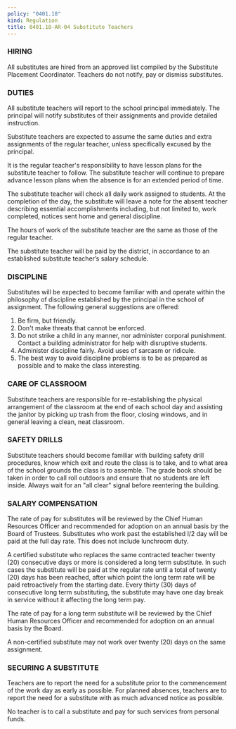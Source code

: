 ```yaml
---
policy: "0401.18"
kind: Regulation
title: 0401.18-AR-04 Substitute Teachers
---
```


### HIRING
All substitutes are hired from an approved list compiled by the Substitute Placement Coordinator.  Teachers do not notify, pay or dismiss substitutes.

### DUTIES
All substitute teachers will report to the school principal immediately. The principal will notify substitutes of their assignments and provide detailed instruction.
  
Substitute teachers are expected to assume the same duties and extra assignments of the regular teacher, unless specifically excused by the principal.
  
It is the regular teacher's responsibility to have lesson plans for the substitute teacher to follow.  The substitute teacher will continue to prepare advance lesson plans when the absence is for an extended period of time.
  
The substitute teacher will check all daily work assigned to students.  At the completion of the day, the substitute will leave a note for the absent teacher describing essential accomplishments including, but not limited to, work completed, notices sent home and general discipline.
  
The hours of work of the substitute teacher are the same as those of the regular teacher.
  
The substitute teacher will be paid by the district, in accordance to an established substitute teacher’s salary schedule.

### DISCIPLINE
Substitutes will be expected to become familiar with and operate within the philosophy of discipline established by the principal in the school of assignment.  The following general suggestions are offered:

1. Be firm, but friendly. 
2. Don't make threats that cannot be enforced. 
3. Do not strike a child in any manner, nor administer corporal punishment.  Contact a building administrator for help with disruptive students. 
4. Administer discipline fairly.  Avoid uses of sarcasm or ridicule. 
5. The best way to avoid discipline problems is to be as prepared as possible and to make the class interesting.  

### CARE OF CLASSROOM
Substitute teachers are responsible for re-establishing the physical arrangement of the classroom at the end of each school day and assisting the janitor by picking up trash from the floor, closing windows, and in general leaving a clean, neat classroom.

### SAFETY DRILLS
Substitute teachers should become familiar with building safety drill procedures, know which exit and route the class is to take, and to what area of the school grounds the class is to assemble.  The grade book should be taken in order to call roll outdoors and ensure that no students are left inside.  Always wait for an "all clear" signal before reentering the building.

### SALARY COMPENSATION
The rate of pay for substitutes will be reviewed by the Chief Human Resources Officer and recommended for adoption on an annual basis by the Board of Trustees.  Substitutes who work past the established l/2 day will be paid at the full day rate.  This does not include lunchroom duty.
  
A certified substitute who replaces the same contracted teacher twenty (20) consecutive days or more is considered a long term substitute.  In such cases the substitute will be paid at the regular rate until a total of twenty (20) days has been reached, after which point the long term rate will be paid retroactively from the starting date.  Every thirty (30) days of consecutive long term substituting, the substitute may have one day break in service without it affecting the long term pay.
  
The rate of pay for a long term substitute will be reviewed by the Chief Human Resources Officer and recommended for adoption on an annual basis by the Board.
  
A non-certified substitute may not work over twenty (20) days on the same assignment.


### SECURING A SUBSTITUTE

Teachers are to report the need for a substitute prior to the commencement of the work day as early as possible.  For planned absences, teachers are to report the need for a substitute with as much advanced notice as possible.

No teacher is to call a substitute and pay for such services from personal funds.

